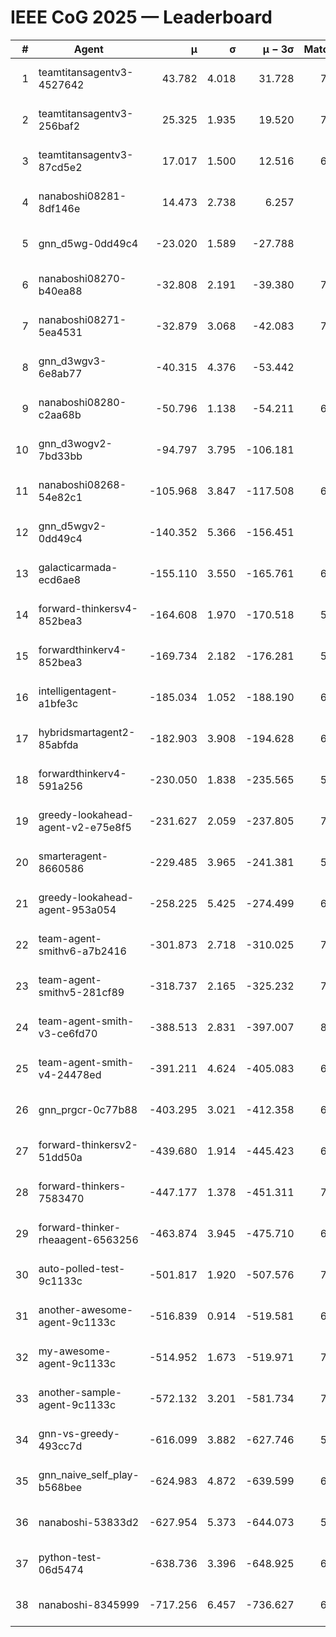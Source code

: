 # IEEE CoG 2025 — Leaderboard

| # | Agent | μ | σ | μ − 3σ | Matches | Updated |
|---:|---|---:|---:|---:|---:|---|
| 1 | teamtitansagentv3-4527642 | 43.782 | 4.018 | 31.728 | 7536 | 2025-08-30 13:09 |
| 2 | teamtitansagentv3-256baf2 | 25.325 | 1.935 | 19.520 | 7056 | 2025-08-30 13:09 |
| 3 | teamtitansagentv3-87cd5e2 | 17.017 | 1.500 | 12.516 | 6800 | 2025-08-30 13:09 |
| 4 | nanaboshi08281-8df146e | 14.473 | 2.738 | 6.257 | 276 | 2025-08-30 13:09 |
| 5 | gnn_d5wg-0dd49c4 | -23.020 | 1.589 | -27.788 | 160 | 2025-08-30 13:09 |
| 6 | nanaboshi08270-b40ea88 | -32.808 | 2.191 | -39.380 | 7300 | 2025-08-30 13:09 |
| 7 | nanaboshi08271-5ea4531 | -32.879 | 3.068 | -42.083 | 7318 | 2025-08-30 13:09 |
| 8 | gnn_d3wgv3-6e8ab77 | -40.315 | 4.376 | -53.442 | 158 | 2025-08-30 13:09 |
| 9 | nanaboshi08280-c2aa68b | -50.796 | 1.138 | -54.211 | 6678 | 2025-08-30 13:09 |
| 10 | gnn_d3wogv2-7bd33bb | -94.797 | 3.795 | -106.181 | 274 | 2025-08-30 13:09 |
| 11 | nanaboshi08268-54e82c1 | -105.968 | 3.847 | -117.508 | 6840 | 2025-08-30 13:09 |
| 12 | gnn_d5wgv2-0dd49c4 | -140.352 | 5.366 | -156.451 | 226 | 2025-08-30 13:09 |
| 13 | galacticarmada-ecd6ae8 | -155.110 | 3.550 | -165.761 | 6740 | 2025-08-30 13:09 |
| 14 | forward-thinkersv4-852bea3 | -164.608 | 1.970 | -170.518 | 5771 | 2025-08-30 13:09 |
| 15 | forwardthinkerv4-852bea3 | -169.734 | 2.182 | -176.281 | 5975 | 2025-08-30 13:09 |
| 16 | intelligentagent-a1bfe3c | -185.034 | 1.052 | -188.190 | 6068 | 2025-08-30 13:09 |
| 17 | hybridsmartagent2-85abfda | -182.903 | 3.908 | -194.628 | 6168 | 2025-08-30 13:09 |
| 18 | forwardthinkerv4-591a256 | -230.050 | 1.838 | -235.565 | 5978 | 2025-08-30 13:09 |
| 19 | greedy-lookahead-agent-v2-e75e8f5 | -231.627 | 2.059 | -237.805 | 7136 | 2025-08-30 13:09 |
| 20 | smarteragent-8660586 | -229.485 | 3.965 | -241.381 | 5778 | 2025-08-30 13:09 |
| 21 | greedy-lookahead-agent-953a054 | -258.225 | 5.425 | -274.499 | 6524 | 2025-08-30 13:09 |
| 22 | team-agent-smithv6-a7b2416 | -301.873 | 2.718 | -310.025 | 7480 | 2025-08-30 13:09 |
| 23 | team-agent-smithv5-281cf89 | -318.737 | 2.165 | -325.232 | 7600 | 2025-08-30 13:09 |
| 24 | team-agent-smith-v3-ce6fd70 | -388.513 | 2.831 | -397.007 | 8098 | 2025-08-30 13:09 |
| 25 | team-agent-smith-v4-24478ed | -391.211 | 4.624 | -405.083 | 6878 | 2025-08-30 13:09 |
| 26 | gnn_prgcr-0c77b88 | -403.295 | 3.021 | -412.358 | 6550 | 2025-08-30 13:09 |
| 27 | forward-thinkersv2-51dd50a | -439.680 | 1.914 | -445.423 | 6508 | 2025-08-30 13:09 |
| 28 | forward-thinkers-7583470 | -447.177 | 1.378 | -451.311 | 7260 | 2025-08-30 13:09 |
| 29 | forward-thinker-rheaagent-6563256 | -463.874 | 3.945 | -475.710 | 6208 | 2025-08-30 13:09 |
| 30 | auto-polled-test-9c1133c | -501.817 | 1.920 | -507.576 | 7240 | 2025-08-30 13:09 |
| 31 | another-awesome-agent-9c1133c | -516.839 | 0.914 | -519.581 | 6820 | 2025-08-30 13:09 |
| 32 | my-awesome-agent-9c1133c | -514.952 | 1.673 | -519.971 | 7160 | 2025-08-30 13:09 |
| 33 | another-sample-agent-9c1133c | -572.132 | 3.201 | -581.734 | 7440 | 2025-08-30 13:09 |
| 34 | gnn-vs-greedy-493cc7d | -616.099 | 3.882 | -627.746 | 5960 | 2025-08-30 13:09 |
| 35 | gnn_naive_self_play-b568bee | -624.983 | 4.872 | -639.599 | 6020 | 2025-08-30 13:09 |
| 36 | nanaboshi-53833d2 | -627.954 | 5.373 | -644.073 | 5280 | 2025-08-30 13:09 |
| 37 | python-test-06d5474 | -638.736 | 3.396 | -648.925 | 6040 | 2025-08-30 13:09 |
| 38 | nanaboshi-8345999 | -717.256 | 6.457 | -736.627 | 6250 | 2025-08-30 13:09 |
